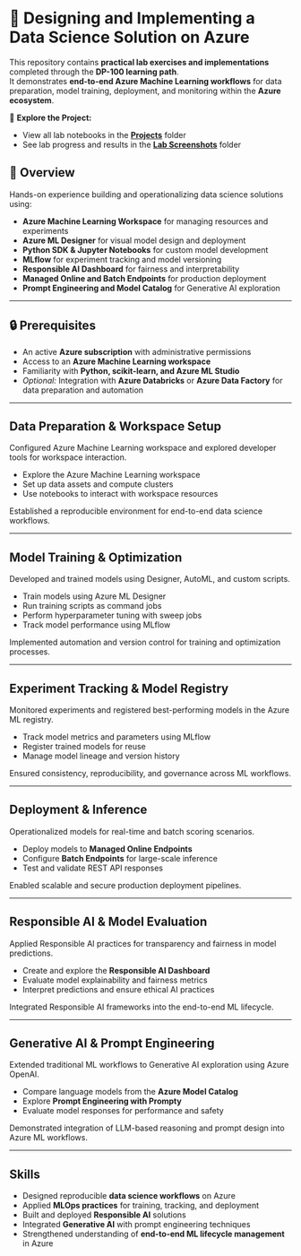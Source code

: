 # 🧠 Designing and Implementing a Data Science Solution on Azure  

This repository contains **practical lab exercises and implementations** completed through the **DP-100 learning path**.  
It demonstrates **end-to-end Azure Machine Learning workflows** for data preparation, model training, deployment, and monitoring within the **Azure ecosystem**.  

📂 **Explore the Project:**  
- View all lab notebooks in the **[Projects](./Projects)** folder  
- See lab progress and results in the **[Lab Screenshots](./lab_screenshots)** folder  

## 🧩 Overview  
Hands-on experience building and operationalizing data science solutions using:

- **Azure Machine Learning Workspace** for managing resources and experiments  
- **Azure ML Designer** for visual model design and deployment  
- **Python SDK & Jupyter Notebooks** for custom model development  
- **MLflow** for experiment tracking and model versioning  
- **Responsible AI Dashboard** for fairness and interpretability  
- **Managed Online and Batch Endpoints** for production deployment  
- **Prompt Engineering and Model Catalog** for Generative AI exploration  

---

## 🔒 Prerequisites  

- An active **Azure subscription** with administrative permissions  
- Access to an **Azure Machine Learning workspace**  
- Familiarity with **Python, scikit-learn, and Azure ML Studio**  
- *Optional:* Integration with **Azure Databricks** or **Azure Data Factory** for data preparation and automation  

---

## **Data Preparation & Workspace Setup**  
Configured Azure Machine Learning workspace and explored developer tools for workspace interaction.

- Explore the Azure Machine Learning workspace  
- Set up data assets and compute clusters  
- Use notebooks to interact with workspace resources  

Established a reproducible environment for end-to-end data science workflows.  

---

## **Model Training & Optimization**  
Developed and trained models using Designer, AutoML, and custom scripts.

- Train models using Azure ML Designer  
- Run training scripts as command jobs  
- Perform hyperparameter tuning with sweep jobs  
- Track model performance using MLflow  

Implemented automation and version control for training and optimization processes.  

---

## **Experiment Tracking & Model Registry**  
Monitored experiments and registered best-performing models in the Azure ML registry.

- Track model metrics and parameters using MLflow  
- Register trained models for reuse  
- Manage model lineage and version history  

Ensured consistency, reproducibility, and governance across ML workflows.  

---

## **Deployment & Inference**  
Operationalized models for real-time and batch scoring scenarios.

- Deploy models to **Managed Online Endpoints**  
- Configure **Batch Endpoints** for large-scale inference  
- Test and validate REST API responses  

Enabled scalable and secure production deployment pipelines.  

---

## **Responsible AI & Model Evaluation**  
Applied Responsible AI practices for transparency and fairness in model predictions.

- Create and explore the **Responsible AI Dashboard**  
- Evaluate model explainability and fairness metrics  
- Interpret predictions and ensure ethical AI practices  

Integrated Responsible AI frameworks into the end-to-end ML lifecycle.  

---

## **Generative AI & Prompt Engineering**  
Extended traditional ML workflows to Generative AI exploration using Azure OpenAI.

- Compare language models from the **Azure Model Catalog**  
- Explore **Prompt Engineering with Prompty**  
- Evaluate model responses for performance and safety  

Demonstrated integration of LLM-based reasoning and prompt design into Azure ML workflows.  

---

## Skills  

- Designed reproducible **data science workflows** on Azure  
- Applied **MLOps practices** for training, tracking, and deployment  
- Built and deployed **Responsible AI** solutions  
- Integrated **Generative AI** with prompt engineering techniques  
- Strengthened understanding of **end-to-end ML lifecycle management** in Azure  
